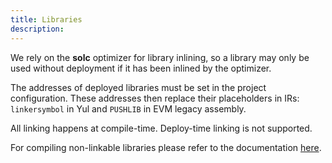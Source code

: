 ```yaml
---
title: Libraries
description:
---
```


We rely on the **solc** optimizer for library inlining, so a library may only be used without deployment
if it has been inlined by the optimizer.

The addresses of deployed libraries must be set in the project configuration. These addresses then replace their placeholders
in IRs: `linkersymbol` in Yul and `PUSHLIB` in EVM legacy assembly.

All linking happens at compile-time. Deploy-time linking is not supported.

For compiling non-linkable libraries please refer to the documentation [here](/zksync-network/tooling/hardhat/guides/compiling-libraries).
